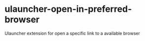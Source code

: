 # ulauncher-open-in-preferred-browser
Ulauncher extension for open a specific link to a available browser
